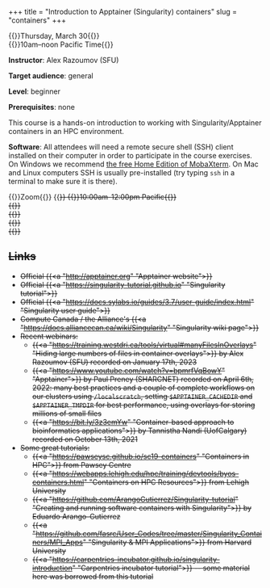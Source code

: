 +++
title = "Introduction to Apptainer (Singularity) containers"
slug = "containers"
+++

{{<cor>}}Thursday, March 30{{</cor>}}\
{{<cgr>}}10am–noon Pacific Time{{</cgr>}}

**Instructor**: Alex Razoumov (SFU)

**Target audience**: general

**Level**: beginner

**Prerequisites**: none
<!-- [Introduction to Compute Canada cloud](../cloud_cloud) course -->

This course is a hands-on introduction to working with Singularity/Apptainer containers in an HPC environment.

<!-- We will be running Docker inside virtual machines (VMs) in Compute Canada cloud, so you must be familiar -->
<!-- with setting up a blank Ubuntu server in a cloud VM before attending this course. -->

**Software**: All attendees will need a remote secure shell (SSH) client installed on their computer in
order to participate in the course exercises. On Windows we recommend
[the free Home Edition of MobaXterm](https://mobaxterm.mobatek.net/download.html). On Mac and Linux
computers SSH is usually pre-installed (try typing `ssh` in a terminal to make sure it is there).

<!-- {{< toc >}} -->

{{<cor>}}Zoom{{</cor>}} {{<s>}} {{<cgr>}}10:00am-12:00pm Pacific{{</cgr>}} \
{{<linktitle url="../apptainer20230330/01-intro" text="What is Singularity / Apptainer">}} \
{{<linktitle url="../apptainer20230330/02-build" text="Creating container images">}} \
{{<linktitle url="../apptainer20230330/03-run" text="More on running containers">}} \
{{<linktitle url="../apptainer20230330/04-advanced" text="Advanced Singularity usage">}}

## Links

- Official {{<a "http://apptainer.org" "Apptainer website">}}
- Official {{<a "https://singularity-tutorial.github.io" "Singularity tutorial">}}
- Official {{<a "https://docs.sylabs.io/guides/3.7/user-guide/index.html" "Singularity user guide">}}
- Compute Canada / the Alliance's {{<a "https://docs.alliancecan.ca/wiki/Singularity" "Singularity wiki page">}}
- Recent webinars:
  - {{<a "https://training.westdri.ca/tools/virtual#manyFilesInOverlays" "Hiding large numbers of files in container overlays">}} by Alex Razoumov (SFU) recorded on January 17th, 2023
  - {{<a "https://www.youtube.com/watch?v=bpmrfVqBowY" "Apptainer">}} by Paul Preney (SHARCNET) recorded on
    April 6th, 2022: many best practices and a couple of complete workflows on our clusters using
    `/localscratch`, setting `$APPTAINER_CACHEDIR` and `$APPTAINER_TMPDIR` for best performance, using
    overlays for storing millions of small files
  - {{<a "https://bit.ly/3z3emYw" "Container-based approach to bioinformatics applications">}} by Tannistha
    Nandi (UofCalgary) recorded on October 13th, 2021
- Some great tutorials:
  - {{<a "https://pawseysc.github.io/sc19-containers" "Containers in HPC">}} from Pawsey Centre
  - {{<a "https://webapps.lehigh.edu/hpc/training/devtools/byos-containers.html" "Containers on HPC Resources">}} from Lehigh University
  - {{<a "https://github.com/ArangoGutierrez/Singularity-tutorial" "Creating and running software containers with Singularity">}}
	by Eduardo Arango-Gutierrez
  - {{<a "https://github.com/fasrc/User_Codes/tree/master/Singularity_Containers/MPI_Apps" "Singularity & MPI Applications">}}
	from Harvard University
  - {{<a "https://carpentries-incubator.github.io/singularity-introduction" "Carpentries incubator tutorial">}}
    -- some material here was borrowed from this tutorial
